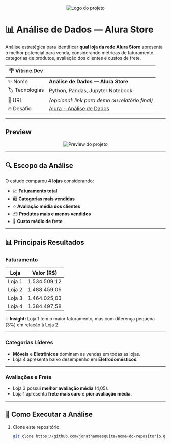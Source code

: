 <p align="center">
  <img alt="Logo do projeto" src="./_docs/logo.png" />
</p>

# 📊 Análise de Dados — Alura Store

Análise estratégica para identificar **qual loja da rede Alura Store** apresenta o melhor potencial para venda, considerando métricas de faturamento, categorias de produtos, avaliação dos clientes e custos de frete.

| :placard: Vitrine.Dev |     |
| -------------  | --- |
| :sparkles: Nome        | **Análise de Dados — Alura Store**
| :label: Tecnologias    | Python, Pandas, Jupyter Notebook
| :rocket: URL           | *(opcional: link para demo ou relatório final)*
| :fire: Desafio         | [Alura - Análise de Dados](https://cursos.alura.com.br/)

---

## Preview

<p align="center">
  <img alt="Preview do projeto" src="./_docs/preview.png"/>
</p>

---

## 🔍 Escopo da Análise

O estudo comparou **4 lojas** considerando:

- 📈 **Faturamento total**
- 🛍 **Categorias mais vendidas**
- ⭐ **Avaliação média dos clientes**
- 📦 **Produtos mais e menos vendidos**
- 🚚 **Custo médio de frete**

---

## 📊 Principais Resultados

### **Faturamento**
| Loja   | Valor (R$)   |
|--------|--------------|
| Loja 1 | 1.534.509,12 |
| Loja 2 | 1.488.459,06 |
| Loja 3 | 1.464.025,03 |
| Loja 4 | 1.384.497,58 |

💡 **Insight:** Loja 1 tem o maior faturamento, mas com diferença pequena (3%) em relação à Loja 2.

---

### **Categorias Líderes**
- **Móveis** e **Eletrônicos** dominam as vendas em todas as lojas.  
- Loja 4 apresenta baixo desempenho em **Eletrodomésticos**.

---

### **Avaliações e Frete**
- Loja 3 possui **melhor avaliação média** (4,05).  
- Loja 1 apresenta **frete mais caro** e **pior avaliação média**.

---

## 🚀 Como Executar a Análise

1. Clone este repositório:
   ```bash
   git clone https://github.com/jonathanmesquita/nome-do-repositorio.git


